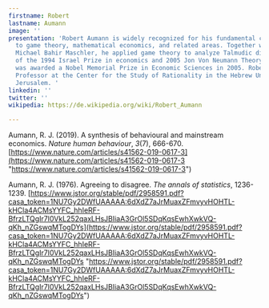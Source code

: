```yaml
---
firstname: Robert
lastname: Aumann
image: ''
presentation: 'Robert Aumann is widely recognized for his fundamental contributions
  to game theory, mathematical economics, and related areas. Together with mathematician
  Michael Bahir Maschler, he applied game theory to analyze Talmudic dilemmas. Laureate
  of the 1994 Israel Prize in economics and 2005 Jon Von Neumann Theory Prize, he
  was awarded a Nobel Memorial Prize in Economic Sciences in 2005. Robert Aumann is
  Professor at the Center for the Study of Rationality in the Hebrew University of
  Jerusalem. '
linkedin: ''
twitter: ''
wikipedia: https://de.wikipedia.org/wiki/Robert_Aumann

---
```

Aumann, R. J. (2019). A synthesis of behavioural and mainstream economics. _Nature human behaviour_, _3_(7), 666-670. [https://www.nature.com/articles/s41562-019-0617-3](https://www.nature.com/articles/s41562-019-0617-3 "https://www.nature.com/articles/s41562-019-0617-3")

Aumann, R. J. (1976). Agreeing to disagree. _The annals of statistics_, 1236-1239. [https://www.jstor.org/stable/pdf/2958591.pdf?casa_token=1NU7Gy2DWfUAAAAA:6dXdZ7aJrMuaxZFmvyvHOHTL-kHCla4ACMsYYFC_hhIeRF-BfrzLTQgIr7l0VkL252qaxLHsJBIiaA3GrOl5SDqKqsEwhXwkVQ-qKh_nZGswqMTogDYs](https://www.jstor.org/stable/pdf/2958591.pdf?casa_token=1NU7Gy2DWfUAAAAA:6dXdZ7aJrMuaxZFmvyvHOHTL-kHCla4ACMsYYFC_hhIeRF-BfrzLTQgIr7l0VkL252qaxLHsJBIiaA3GrOl5SDqKqsEwhXwkVQ-qKh_nZGswqMTogDYs "https://www.jstor.org/stable/pdf/2958591.pdf?casa_token=1NU7Gy2DWfUAAAAA:6dXdZ7aJrMuaxZFmvyvHOHTL-kHCla4ACMsYYFC_hhIeRF-BfrzLTQgIr7l0VkL252qaxLHsJBIiaA3GrOl5SDqKqsEwhXwkVQ-qKh_nZGswqMTogDYs")